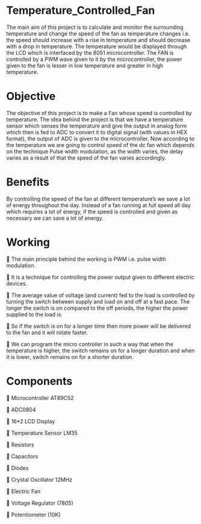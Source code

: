 # Temperature_Controlled_Fan

The main aim of this project is to calculate and monitor the surrounding temperature and change the speed of the fan as temperature changes i.e. the speed should increase with a rise in temperature and should decrease with a drop in temperature. The temperature would be displayed through the LCD which is interfaced by the 8051 microcontroller. The FAN is controlled by a PWM wave given to it by the microcontroller, the power given to the fan is lesser in low temperature and greater in high temperature.

# Objective

The objective of this project is to make a Fan whose speed is controlled by temperature. The idea behind the project is that we have a temperature sensor which senses the temperature and give the output in analog form which then is fed to ADC to convert it to digital signal (with values in HEX format), the output of ADC is given to the microcontroller. Now according to the temperature we are going to control speed of the dc fan which depends on the technique Pulse width modulation, as the width varies, the delay varies as a result of that the speed of the fan varies accordingly.

#	Benefits

By controlling the speed of the fan at different temperature’s we save a lot of energy throughout the day. Instead of a fan running at full speed all day which requires a lot of energy, if the speed is controlled and given as necessary we can save a lot of energy.

# Working

	 The main principle behind the working is PWM i.e. pulse width modulation.

	 It is a technique for controlling the power output given to different electric devices.

	 The average value of voltage (and current) fed to the load is controlled by turning the switch between supply and load on and off at a fast pace. The longer the switch is on compared to the off periods, the higher the power supplied to the load is.

	 So if the switch is on for a longer time then more power will be delivered to the fan and it will rotate faster.

	 We can program the micro controller in such a way that when the temperature is higher, the switch remains on for a longer duration and when it is lower, switch remains on for a shorter duration.

# Components

	Microcontroller AT89C52

	ADC0804

 16*2 LCD Display

	Temperature Sensor LM35

	Resistors

	Capacitors

	Diodes

	Crystal Oscillator 12MHz

	Electric Fan

	Voltage Regulator (7805)

	Potentiometer (10K)
